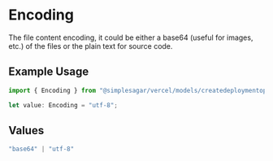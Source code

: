# Encoding

The file content encoding, it could be either a base64 (useful for images, etc.) of the files or the plain text for source code.

## Example Usage

```typescript
import { Encoding } from "@simplesagar/vercel/models/createdeploymentop.js";

let value: Encoding = "utf-8";
```

## Values

```typescript
"base64" | "utf-8"
```